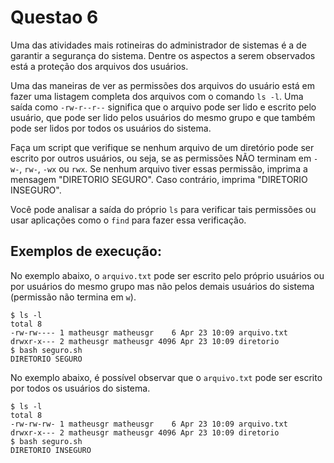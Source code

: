 # Questao 6

Uma das atividades mais rotineiras do administrador de sistemas é a de garantir a segurança do sistema. Dentre os aspectos a serem observados está a proteção dos arquivos dos usuários.

Uma das maneiras de ver as permissões dos arquivos do usuário está em fazer uma listagem completa dos arquivos com o comando `ls -l`. Uma saída como `-rw-r--r--` significa que o arquivo pode ser lido e escrito pelo usuário, que pode ser lido pelos usuários do mesmo grupo e que também pode ser lidos por todos os usuários do sistema.

Faça um script que verifique se nenhum arquivo de um diretório pode ser escrito por outros usuários, ou seja, se as permissões NÃO terminam em `-w-`, `rw-`, `-wx` ou `rwx`. Se nenhum arquivo tiver essas permissão, imprima a mensagem "DIRETORIO SEGURO". Caso contrário, imprima "DIRETORIO INSEGURO".

Você pode analisar a saída do próprio `ls` para verificar tais permissões ou usar aplicações como o `find` para fazer essa verificação.

Exemplos de execução:
---------------------

No exemplo abaixo, o `arquivo.txt` pode ser escrito pelo próprio usuários ou por usuários do mesmo grupo mas não pelos demais usuários do sistema (permissão não termina em `w`).

```
$ ls -l
total 8
-rw-rw---- 1 matheusgr matheusgr    6 Apr 23 10:09 arquivo.txt
drwxr-x--- 2 matheusgr matheusgr 4096 Apr 23 10:09 diretorio
$ bash seguro.sh
DIRETORIO SEGURO
```

No exemplo abaixo, é possível observar que o `arquivo.txt` pode ser escrito por todos os usuários do sistema.

```
$ ls -l
total 8
-rw-rw-rw- 1 matheusgr matheusgr    6 Apr 23 10:09 arquivo.txt
drwxr-x--- 2 matheusgr matheusgr 4096 Apr 23 10:09 diretorio
$ bash seguro.sh
DIRETORIO INSEGURO
```
